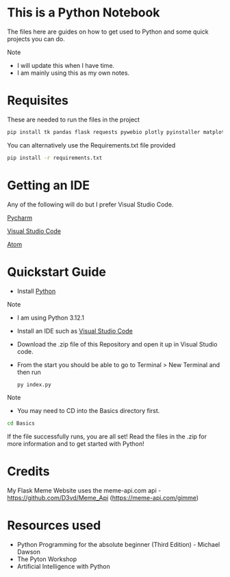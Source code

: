 # This is a Python Notebook
The files here are guides on how to get used to Python and some quick projects you can do.

> [!NOTE]
> - I will update this when I have time.
> - I am mainly using this as my own notes.

# Requisites
These are needed to run the files in the project
```bash
pip install tk pandas flask requests pywebio plotly pyinstaller matplotlib seaborn numpy jupyter scikit-learn
```

You can alternatively use the Requirements.txt file provided
```bash
pip install -r requirements.txt
```

# Getting an IDE
Any of the following will do but I prefer Visual Studio Code.

[Pycharm](https://www.jetbrains.com/pycharm/)

[Visual Studio Code](https://code.visualstudio.com)

[Atom](https://atom-editor.cc)


# Quickstart Guide
- Install [Python](https://www.python.org/downloads/)

> [!NOTE]
> - I am using Python 3.12.1

- Install an IDE such as [Visual Studio Code](https://code.visualstudio.com)
 
- Download the .zip file of this Repository and open it up in Visual Studio code.
 
- From the start you should be able to go to Terminal > New Terminal and then run
  ```py
  py index.py
  ```
> [!NOTE]
> - You may need to CD into the Basics directory first.
> ```bash
> cd Basics
> ```

If the file successfully runs, you are all set!
Read the files in the .zip for more information and to get started with Python!

# Credits
My Flask Meme Website uses the meme-api.com api - https://github.com/D3vd/Meme_Api (https://meme-api.com/gimme)

# Resources used
- Python Programming for the absolute beginner (Third Edition) - Michael Dawson
- The Pyton Workshop
- Artificial Intelligence with Python
